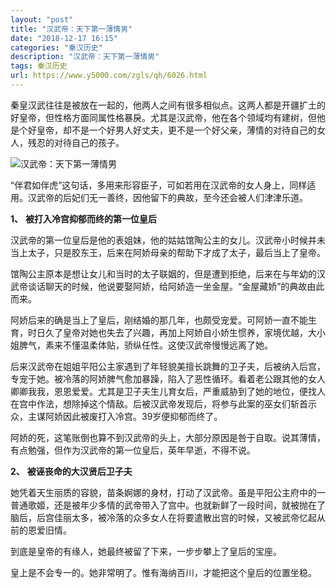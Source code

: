 ```yaml
---
layout: "post"
title: "汉武帝：天下第一薄情男"
date: "2018-12-17 16:15"
categories: "秦汉历史"
description: "汉武帝：天下第一薄情男"
tags: 秦汉历史
url: https://www.y5000.com/zgls/qh/6026.html
---
```






秦皇汉武往往是被放在一起的，他两人之间有很多相似点。这两人都是开疆扩土的好皇帝，但性格方面同属性格暴戾。尤其是汉武帝，他在各个领域均有建树，但他是个好皇帝，却不是一个好男人好丈夫，更不是一个好父亲，薄情的对待自己的女人，残忍的对待自己的孩子。

![汉武帝：天下第一薄情男](/uploads/allimg/161128/6-16112Q55521X4.JPG)

“伴君如伴虎”这句话，多用来形容臣子，可如若用在汉武帝的女人身上，同样适用。汉武帝的后妃们无一善终，因他留下的典故，至今还会被人们津津乐道。

**1、** **被打入冷宫抑郁而终的第一位皇后**

汉武帝的第一位皇后是他的表姐妹，他的姑姑馆陶公主的女儿。汉武帝小时候并未当上太子，只是胶东王，后来在阿娇母亲的帮助下才成了太子，最后当上了皇帝。

馆陶公主原本是想让女儿和当时的太子联姻的，但是遭到拒绝，后来在与年幼的汉武帝谈话聊天的时候，他说要娶阿娇，给阿娇造一坐金屋。“金屋藏娇”的典故由此而来。

阿娇后来的确是当上了皇后，刚结婚的那几年，也颇受宠爱。可阿娇一直不能生育，时日久了皇帝对她也失去了兴趣，再加上阿娇自小娇生惯养，家境优越，大小姐脾气，素来不懂温柔体贴，骄纵任性。这使汉武帝慢慢远离了她。

后来汉武帝在姐姐平阳公主家遇到了年轻貌美擅长跳舞的卫子夫，后被纳入后宫，专宠于她。被冷落的阿娇脾气愈加暴躁，陷入了恶性循环。看着老公跟其他的女人卿卿我我，恩恩爱爱。尤其是卫子夫生儿育女后，严重威胁到了她的地位，便找人在宫中作法，想除掉这个情敌。后被汉武帝发现后，将参与此案的巫女们斩首示众，主谋阿娇因此被废打入冷宫。39岁便抑郁而终了。

阿娇的死，这笔账倒也算不到汉武帝的头上，大部分原因是咎于自取。说其薄情，有点勉强，但作为汉武帝的第一位皇后，英年早逝，不得不说。

**2、** **被诬丧命的大汉贤后卫子夫**

她凭着天生丽质的容貌，苗条婀娜的身材，打动了汉武帝。虽是平阳公主府中的一普通歌姬，还是被年少多情的武帝带入了宫中。也就新鲜了一段时间，就被抛在了脑后，后宫佳丽太多，被冷落的众多女人在将要遣散出宫的时候，又被武帝忆起从前的恩爱旧情。

到底是皇帝的有缘人，她最终被留了下来，一步步攀上了皇后的宝座。

皇上是不会专一的。她非常明了。惟有海纳百川，才能把这个皇后的位置坐稳。

